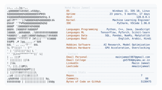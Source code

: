 <picture>
  <source srcset="https://raw.githubusercontent.com/mmazinjameel/mmazinjameel/main/dark_mode.svg?v=1745283014" media="(prefers-color-scheme: dark)">
  <img src="https://raw.githubusercontent.com/mmazinjameel/mmazinjameel/main/light_mode.svg?v=1745283014">
</picture>
